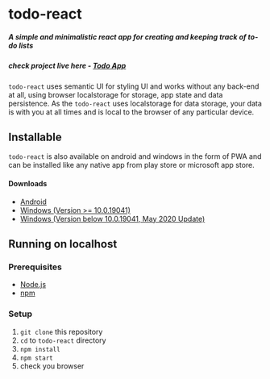 # todo-react
##### A simple and minimalistic react app for creating and keeping track of to-do lists
##### check project live here - [Todo App](https://todolist.abhi887.vercel.app)

`todo-react` uses semantic UI for styling UI and works without any back-end at all, using 
browser localstorage for storage, app state and data persistence.
As the `todo-react` uses localstorage for data storage, your data is with you at all times
and is local to the browser of any particular device.

## Installable
`todo-react` is also available on android and windows in the form of PWA and can be installed
like any native app from play store or microsoft app store.

#### Downloads
- [Android](https://github.com/abhi887/todo-react/raw/main/releases/android/Todo%20lists.apk)
- [Windows (Version >= 10.0.19041)](https://github.com/abhi887/todo-react/raw/main/releases/windows/Todo%20lists.msixbundle)
- [Windows (Version below 10.0.19041, May 2020 Update)](https://github.com/abhi887/todo-react/raw/main/releases/windows/Todo%20lists.classic.appxbundle)

## Running on localhost
### Prerequisites
- [Node.js](https://nodejs.org)
- [npm](https://npmjs.com)

### Setup
1. `git clone` this repository
2. `cd` to `todo-react` directory
3. `npm install`
4.  `npm start`
5. check you browser
